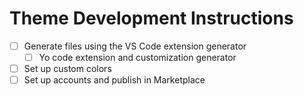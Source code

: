# Theme Development Instructions

- [ ] Generate files using the VS Code extension generator
  - [ ] Yo code extension and customization generator
- [ ] Set up custom colors
- [ ] Set up accounts and publish in Marketplace
